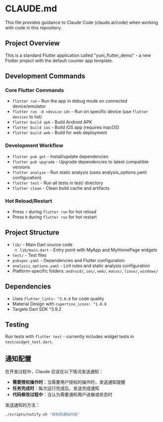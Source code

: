 # CLAUDE.md

This file provides guidance to Claude Code (claude.ai/code) when working with code in this repository.

## Project Overview
This is a standard Flutter application called "yuni_flutter_demo" - a new Flutter project with the default counter app template.

## Development Commands

### Core Flutter Commands
- `flutter run` - Run the app in debug mode on connected device/emulator
- `flutter run -d <device-id>` - Run on specific device (use `flutter devices` to list)
- `flutter build apk` - Build Android APK
- `flutter build ios` - Build iOS app (requires macOS)
- `flutter build web` - Build for web deployment

### Development Workflow
- `flutter pub get` - Install/update dependencies
- `flutter pub upgrade` - Upgrade dependencies to latest compatible versions
- `flutter analyze` - Run static analysis (uses analysis_options.yaml configuration)
- `flutter test` - Run all tests in test/ directory
- `flutter clean` - Clean build cache and artifacts

### Hot Reload/Restart
- Press `r` during `flutter run` for hot reload
- Press `R` during `flutter run` for hot restart

## Project Structure
- `lib/` - Main Dart source code
  - `lib/main.dart` - Entry point with MyApp and MyHomePage widgets
- `test/` - Test files
- `pubspec.yaml` - Dependencies and Flutter configuration
- `analysis_options.yaml` - Lint rules and static analysis configuration
- Platform-specific folders: `android/`, `ios/`, `web/`, `macos/`, `linux/`, `windows/`

## Dependencies
- Uses `flutter_lints: ^5.0.0` for code quality
- Material Design with `cupertino_icons: ^1.0.8`
- Targets Dart SDK ^3.9.2

## Testing
Run tests with `flutter test` - currently includes widget tests in `test/widget_test.dart`.

## 通知配置

在开发过程中，Claude 应该在以下情况发送通知：

- **需要授权操作时**：当需要用户授权的操作时，发送通知提醒
- **任务完成时**：每次运行完成后，发送完成通知
- **代码修改过程中**：当认为需要通知用户进展或状态时

发送通知的方法：
```bash
./scripts/notify.sh "简短的通知内容"
```